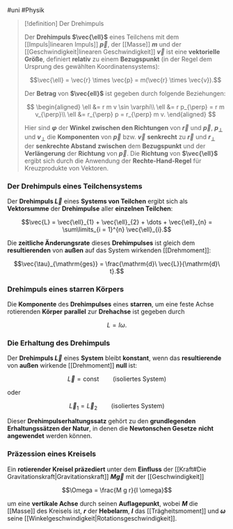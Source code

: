 #uni #Physik 

> [!definition] Der Drehimpuls
> 
> Der **Drehimpuls $\vec{\ell}$** eines Teilchens mit dem [[Impuls|linearen Impuls]] **$\vec{p}$**, der [[Masse]] **$m$** und der [[Geschwindigkeit|linearen Geschwindigkeit]] **$\vec{v}$** ist eine **vektorielle Größe**, definiert **relativ** zu einem **Bezugspunkt** (in der Regel dem Ursprung des gewählten Koordinatensystems):
> 
> $$\vec{\ell} = \vec{r} \times \vec{p} = m(\vec{r} \times \vec{v}).$$
> 
> Der **Betrag** von **$\vec{ell}$** ist gegeben durch folgende Beziehungen:
> 
> $$
> \begin{aligned}
> \ell &= r m v \sin \varphi\\
> \ell &= r p_{\perp} = r m v_{\perp}\\
> \ell &= r_{\perp} p = r_{\perp} m v.
> \end{aligned}
> $$
> 
> Hier sind **$\varphi$** der **Winkel zwischen den Richtungen** von **$\vec{r}$** und **$\vec{p}$**, **$p_{\perp}$** und **$v_{\perp}$** die **Komponenten** von **$\vec{p}$** bzw. **$\vec{v}$** **senkrecht** zu **$\vec{r}$** und **$r_{\perp}$** der **senkrechte Abstand** **zwischen** dem **Bezugspunkt** und der **Verlängerung** der **Richtung** von **$\vec{p}$**. Die **Richtung** von **$\vec{\ell}$** ergibt sich durch die Anwendung der **Rechte-Hand-Regel** für Kreuzprodukte von Vektoren.

### Der Drehimpuls eines Teilchensystems

Der **Drehimpuls $\vec{L}$** eines **Systems von Teilchen** ergibt sich als **Vektorsumme** der **Drehimpulse** aller **einzelnen Teilchen**:

$$\vec{L} = \vec{\ell}_{1} + \vec{\ell}_{2} + \dots + \vec{\ell}_{n} = \sum\limits_{i = 1}^{n} \vec{\ell}_{i}.$$

Die **zeitliche Änderungsrate** dieses **Drehimpulses** ist gleich dem **resultierenden** von **außen** auf das System wirkenden [[Drehmoment]]:

$$\vec{\tau}_{\mathrm{ges}} = \frac{\mathrm{d}\ \vec{L}}{\mathrm{d}\ t}.$$

### Drehimpuls eines starren Körpers

Die **Komponente** des **Drehimpulses** eines **starren**, um eine feste Achse rotierenden **Körper** **parallel** zur **Drehachse** ist gegeben durch

$$L = I \omega.$$

### Die Erhaltung des Drehimpuls

Der **Drehimpuls $\vec{L}$** eines **System** bleibt **konstant**, wenn das **resultierende** von **außen** wirkende [[Drehmoment]] **null** ist:

$$\vec{L} = \mathrm{const} \qquad (\text{isoliertes System})$$

oder

$$\vec{L}_{1} = \vec{L}_{2} \qquad (\text{isoliertes System})$$

Dieser **Drehimpulserhaltungssatz** gehört zu den **grundlegenden Erhaltungssätzen der Natur**, in denen die **Newtonschen Gesetze** **nicht angewendet** werden können.

### Präzession eines Kreisels

Ein **rotierender Kreisel präzediert** unter dem **Einfluss** der [[Kraft#Die Gravitationskraft|Gravitationskraft]] **$M \vec{g}$** mit der [[Geschwindigkeit]]

$$\Omega = \frac{M g r}{I \omega}$$

um eine **vertikale Achse** durch seinen **Auflagepunkt**, wobei **$M$** die [[Masse]] des Kreisels ist, **$r$** der **Hebelarm**, **$I$** das [[Trägheitsmoment]] und **$\omega$** seine [[Winkelgeschwindigkeit|Rotationsgeschwindigkeit]].